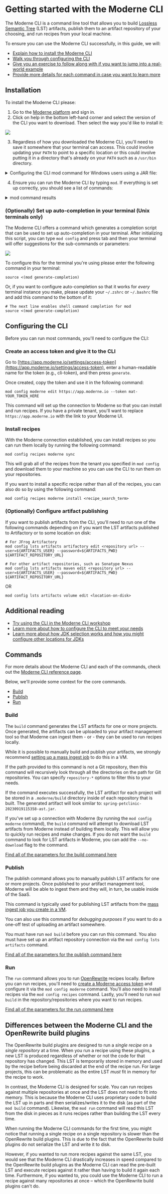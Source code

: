 # Getting started with the Moderne CLI

The Moderne CLI is a command line tool that allows you to build [Lossless Semantic Tree](https://docs.moderne.io/concepts/lossless-semantic-trees) (LST) artifacts, publish them to an artifact repository of your choosing, and run recipes from your local machine.

To ensure you can use the Moderne CLI successfully, in this guide, we will:

* [Explain how to install the Moderne CLI](cli-intro.md#installation)
* [Walk you through configuring the CLI](cli-intro.md#configuring-the-cli)
* [Give you an exercise to follow along with if you want to jump into a real-world example](cli-intro.md#cli-exercise)
* [Provide more details for each command in case you want to learn more](cli-intro.md#commands)

## Installation

To install the Moderne CLI please:

1. Go to the [Moderne platform](https://app.moderne.io/) and sign in.
2. Click on help in the bottom left-hand corner and select the version of the CLI you want to download. Then select the way you'd like to install it:

![](../../../.gitbook/assets/cli-download.gif)

3. Regardless of how you downloaded the Moderne CLI, you'll need to save it somewhere that your terminal can access. This could involve updating your `PATH` to point to a specific location or this could involve putting it in a directory that's already on your `PATH` such as a `/usr/bin` directory.

<details>

<summary>Configuring the CLI mod command for Windows users using a JAR file:</summary>

If you use Git Bash and have a `.bashrc` file, you can add a function to it along the lines of:

```bash
mod() {
  "java -jar /path/to/mod.jar" $@
}
```

If you use PowerShell, you can use the [Set-Alias command](https://learn.microsoft.com/en-us/powershell/module/microsoft.powershell.utility/set-alias?view=powershell-7.4) within a [profile script](https://learn.microsoft.com/en-us/powershell/module/microsoft.powershell.core/about/about\_profiles?view=powershell-7.4\&viewFallbackFrom=powershell-7).

</details>

4. Ensure you can run the Moderne CLI by typing `mod`. If everything is set up correctly, you should see a list of commands:

<details>

<summary>mod command results</summary>

```bash
➜  moderne-cli git:(main) mod
        ▛▀▀▚▖  ▗▄▟▜
        ▌   ▜▄▟▀  ▐
        ▛▀▀█▀▛▀▀▀▀▜
        ▌▟▀  ▛▀▀▀▀▜
        ▀▀▀▀▀▀▀▀▀▀▀
Moderne CLI 2.5.20

Usage:

mod [-h] [COMMAND]

Description:

Automated code remediation.

Options:

  -h, --help   Display this help message.

Commands:

  build                Generates LST artifacts for one or more repositories.
  clean                Clean build and run artifacts produced by the CLI.
  config               Global configuration options that are required by some
                         CLI commands.
  exec                 Execute an arbitrary shell command recursively on
                         selected repository roots.
  git                  Multi-repository git operations.
  list                 Lists the repositories that can be built and published.
  publish              Publishes the LST artifacts for one or more projects.
  run                  Runs an OpenRewrite recipe locally on pre-built LSTS.
  run-history          Get information about the most recent recipe runs.
  study                Produces studies from OpenRewrite recipe data tables
                         locally.
  generate-completion  Generate bash/zsh completion script for mod.

MOD SUCCEEDED in (0.01s)
```

</details>

### (Optionally) Set up auto-completion in your terminal (Unix terminals only)

The Moderne CLI offers a command which generates a completion script that can be used to set up auto-completion in your terminal. After initializing this script, you can type `mod config` and press tab and then your terminal will offer suggestions for the sub-commands or parameters:

![](../../../.gitbook/assets/cli-auto-complete.png)

To configure this for the terminal you're using please enter the following command in your terminal:

```shell
source <(mod generate-completion)
```

Or, if you want to configure auto-completion so that it works for _every_ terminal instance you make, please update your `~/.zshrc` or `~/.bashrc` file and add this command to the bottom of it:

```shell
# The next line enables shell command completion for mod
source <(mod generate-completion)
```

## Configuring the CLI

Before you can run most commands, you'll need to configure the CLI:

### Create an access token and give it to the CLI

Go to [https://app.moderne.io/settings/access-token](https://app.moderne.io/settings/access-token), enter a human-readable name for the token (e.g., cli-token), and then press `generate`.

Once created, copy the token and use it in the following command:

```shell
mod config moderne edit https://app.moderne.io --token mat-YOUR_TOKEN_HERE
```

This command will set up the connection to Moderne so that you can install and run recipes. If you have a private tenant, you'll want to replace `https://app.moderne.io` with the link to your Moderne UI.

### Install recipes

With the Moderne connection established, you can install recipes so you can run them locally by running the following command:

```shell
mod config recipes moderne sync
```

This will grab all of the recipes from the tenant you specified in `mod config` and download them to your machine so you can use the CLI to run them on your repositories.

If you want to install a specific recipe rather than all of the recipes, you can also do so by using the following command:

```shell
mod config recipes moderne install <recipe_search_term> 
```

### (Optionally) Configure artifact publishing

If you want to publish artifacts from the CLI, you'll need to run one of the following commands depending on if you want the LST artifacts published to Artifactory or to some location on disk:

```shell
# For JFrog Artifactory
mod config lsts artifacts artifactory edit <repository url> --user=${ARTIFACTS_USER} --password=${ARTIFACTS_PWD} ${ARTIFACT_REPOSITORY_URL}

# For other artifact repositories, such as Sonatype Nexus
mod config lsts artifacts maven edit <repository url> --user=${ARTIFACTS_USER} --password=${ARTIFACTS_PWD} ${ARTIFACT_REPOSITORY_URL}
```

OR

```shell
mod config lsts artifacts volume edit <location-on-disk>
```

## Additional reading

* [Try using the CLI in the Moderne CLI workshop](../../workshops/moderne-cli-exercise.md)
* [Learn more about how to configure the CLI to meet your needs](../how-to-guides/layer-config-cli.md)
* [Learn more about how JDK selection works and how you might configure other locations for JDKs](../how-to-guides/jdk-selection-and-config.md)

## Commands

For more details about the Moderne CLI and each of the commands, check out the [Moderne CLI reference page](../cli-reference.md).

Below, we'll provide some context for the core commands.

* [Build](cli-intro.md#build)
* [Publish](cli-intro.md#publish)
* [Run](cli-intro.md#run)

### Build

The `build` command generates the LST artifacts for one or more projects. Once generated, the artifacts can be uploaded to your artifact management tool so that Moderne can ingest them - or - they can be used to run recipes locally.

While it is possible to manually build and publish your artifacts, we strongly recommend [setting up a mass ingest job](../../../administrator-documentation/moderne-platform/how-to-guides/integrating-private-code.md) to do this in a VM.

If the path provided to this command is not a Git repository, then this command will recursively look through all the directories on the path for Git repositories. You can specify `repository-*` options to filter this to your needs.

If the command executes successfully, the LST artifact for each project will be stored in a `.moderne/build` directory inside of each repository that is built. The generated artifact will look similar to: `spring-petclinic-20230919115358-ast.jar`.

If you've set up a connection with Moderne (by running the `mod config moderne` command), the `build` command will attempt to download LST artifacts from Moderne instead of building them locally. This will allow you to quickly run recipes and make changes. If you do not want the `build` command to look for LST artifacts in Moderne, you can add the `--no-download` flag to the command.

[Find all of the parameters for the build command here](../cli-reference.md#mod-build)

### Publish

The publish command allows you to manually publish LST artifacts for one or more projects. Once published to your artifact management tool, Moderne will be able to ingest them and they will, in turn, be usable inside of the SaaS.

This command is typically used for publishing LST artifacts from the [mass ingest job you create in a VM](../../../administrator-documentation/moderne-platform/how-to-guides/integrating-private-code.md).

You can also use this command for _debugging purposes_ if you want to do a one-off test of uploading an artifact somewhere.

You must have run `mod build` before you can run this command. You also must have set up an artifact repository connection via the `mod config lsts artifacts` command.

[Find all of the parameters for the publish command here](../cli-reference.md#mod-publish)

### Run

The `run` command allows you to run [OpenRewrite](https://docs.openrewrite.org/) recipes locally. Before you can run recipes, you'll need to [create a Moderne access token](../../moderne-platform/references/create-api-access-tokens.md) and configure it via the `mod config moderne` command. You'll also need to install recipes via the `mod config recipes` command. Lastly, you'll need to run `mod build` in the repository/repositories where you want to run recipes.

[Find all of the parameters for the run command here](../cli-reference.md#mod-run)

## Differences between the Moderne CLI and the OpenRewrite build plugins

The OpenRewrite build plugins are designed to run a _single recipe_ on a _single repository_ at a time. When you run a recipe using these plugins, a new LST is produced regardless of whether or not the code for that repository has changed. This LST is temporarily stored in memory and used by the recipe before being discarded at the end of the recipe run. For large projects, this can be problematic as the entire LST _must_ fit in memory for the recipe to work.

In contrast, the Moderne CLI is designed for scale. You can run recipes against multiple repositories at once and the LST does not need to fit into memory. This is because the Moderne CLI uses proprietary code to build the LST up in parts and then serializes/writes it to the disk (as part of the `mod build` command). Likewise, the `mod run` command will read this LST from the disk in pieces as it runs recipes rather than building the LST every time.

When running the Moderne CLI commands for the first time, you might notice that running a single recipe on a single repository is slower than the OpenRewrite build plugins. This is due to the fact that the OpenRewrite build plugins do not serialize the LST and write it to disk.

However, if you wanted to run more recipes against the same LST, you would see that the Moderne CLI drastically increases in speed compared to the OpenRewrite build plugins as the Moderne CLI can read the pre-built LST and execute recipes against it rather than having to build it again each time. Furthermore, if you wanted to, you could use the Moderne CLI to run a recipe against many repositories at once – which the OpenRewrite build plugins can't do.
